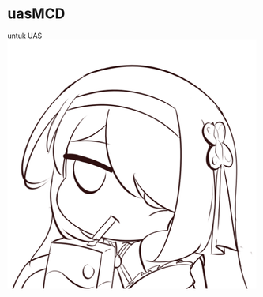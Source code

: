 # uasMCD
untuk UAS
![Ros](https://github.com/AscheScheer/uasMCD/blob/main/Documentation/isabel.png?raw=true)
